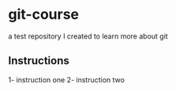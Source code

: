 # git-course
a test repository I created to learn more about git

## Instructions
1- instruction one
2- instruction two
